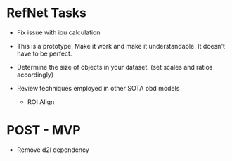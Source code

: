 # RefNet Tasks

- Fix issue with iou calculation

- This is a prototype. Make it work and make it understandable. It doesn't have to be perfect.

- Determine the size of objects in your dataset. (set scales and ratios accordingly)

- Review techniques employed in other SOTA obd models
    - ROI Align

# POST - MVP

- Remove d2l dependency